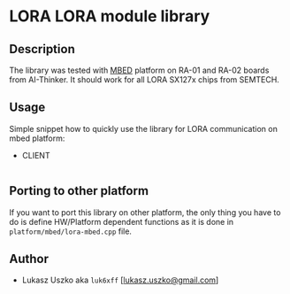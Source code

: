 # LORA LORA module library


## Description
The library was tested with [MBED](https://www.mbed.com) platform on RA-01 and RA-02 boards from AI-Thinker. It should work for all LORA SX127x chips from SEMTECH.

## Usage
Simple snippet how to quickly use the library for LORA communication on mbed platform:
* CLIENT
```cpp

```


## Porting to other platform
If you want to port this library on other platform, the only thing you have to do is define HW/Platform dependent functions as it is done in `platform/mbed/lora-mbed.cpp` file.


## Author
* Lukasz Uszko aka `luk6xff` [lukasz.uszko@gmail.com]
